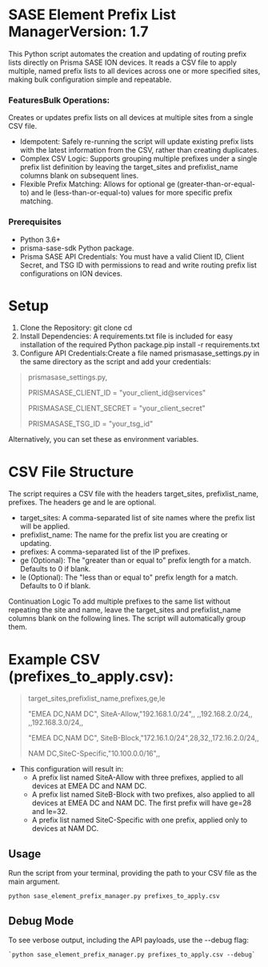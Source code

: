 # SASE Element Prefix List ManagerVersion: 1.7


This Python script automates the creation and updating of routing prefix lists directly on Prisma SASE ION devices. It reads a CSV file to apply multiple, named prefix lists to all devices across one or more specified sites, making bulk configuration simple and repeatable.

### FeaturesBulk Operations: 

Creates or updates prefix lists on all devices at multiple sites from a single CSV file.
* Idempotent: Safely re-running the script will update existing prefix lists with the latest information from the CSV, rather than creating duplicates.
* Complex CSV Logic: Supports grouping multiple prefixes under a single prefix list definition by leaving the target_sites and prefixlist_name columns blank on subsequent lines.
* Flexible Prefix Matching: Allows for optional ge (greater-than-or-equal-to) and le (less-than-or-equal-to) values for more specific prefix matching.

### Prerequisites
* Python 3.6+
* prisma-sase-sdk Python package.
* Prisma SASE API Credentials: You must have a valid Client ID, Client Secret, and TSG ID with permissions to read and write routing prefix list configurations on ION devices.


# Setup
1. Clone the Repository:
  git clone <your-repo-url> cd <your-repo-directory>
2. Install Dependencies:
  A requirements.txt file is included for easy installation of the required Python package.pip install -r requirements.txt
3. Configure API Credentials:Create a file named prismasase_settings.py in the same directory as the script and add your credentials:

> prismasase_settings.py,
>
>PRISMASASE_CLIENT_ID = "your_client_id@services"
>
>PRISMASASE_CLIENT_SECRET = "your_client_secret"
>
>PRISMASASE_TSG_ID = "your_tsg_id"

Alternatively, you can set these as environment variables.

# CSV File Structure
The script requires a CSV file with the headers target_sites, prefixlist_name, prefixes. The headers ge and le are optional.
* target_sites: A comma-separated list of site names where the prefix list will be applied.
* prefixlist_name: The name for the prefix list you are creating or updating.
* prefixes: A comma-separated list of the IP prefixes.
* ge (Optional): The "greater than or equal to" prefix length for a match. Defaults to 0 if blank.
* le (Optional): The "less than or equal to" prefix length for a match. Defaults to 0 if blank.

Continuation Logic
  To add multiple prefixes to the same list without repeating the site and name, leave the target_sites and prefixlist_name columns blank on the following lines. The script will automatically group them.
  
# Example CSV (prefixes_to_apply.csv):
> target_sites,prefixlist_name,prefixes,ge,le
> 
> "EMEA DC,NAM DC",
> SiteA-Allow,"192.168.1.0/24",,
> ,,192.168.2.0/24,,
>,,192.168.3.0/24,,
>
> "EMEA DC,NAM DC",
> SiteB-Block,"172.16.1.0/24",28,32,,172.16.2.0/24,,
>
> NAM DC,SiteC-Specific,"10.100.0.0/16",, 


* This configuration will result in:
  * A prefix list named SiteA-Allow with three prefixes, applied to all devices at EMEA DC and NAM DC.
  * A prefix list named SiteB-Block with two prefixes, also applied to all devices at EMEA DC and NAM DC. The first prefix will have ge=28 and le=32.
  * A prefix list named SiteC-Specific with one prefix, applied only to devices at NAM DC.
  
## Usage
  Run the script from your terminal, providing the path to your CSV file as the main argument. 
  
  `python sase_element_prefix_manager.py prefixes_to_apply.csv`
  
## Debug Mode
  To see verbose output, including the API payloads, use the --debug flag:
  
    `python sase_element_prefix_manager.py prefixes_to_apply.csv --debug`
